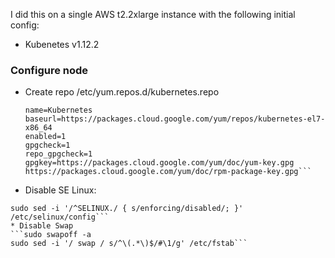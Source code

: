 I did this on a single AWS t2.2xlarge instance with the following initial config:
* Kubenetes v1.12.2

### Configure node
* Create repo /etc/yum.repos.d/kubernetes.repo
    ```[kubernetes]
    name=Kubernetes
    baseurl=https://packages.cloud.google.com/yum/repos/kubernetes-el7-x86_64
    enabled=1
    gpgcheck=1
    repo_gpgcheck=1
    gpgkey=https://packages.cloud.google.com/yum/doc/yum-key.gpg https://packages.cloud.google.com/yum/doc/rpm-package-key.gpg```
* Disable SE Linux: 
```sudo setenforce 0
sudo sed -i '/^SELINUX./ { s/enforcing/disabled/; }' /etc/selinux/config```
* Disable Swap
```sudo swapoff -a
sudo sed -i '/ swap / s/^\(.*\)$/#\1/g' /etc/fstab```